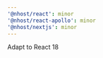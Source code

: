 ```yaml
---
'@nhost/react': minor
'@nhost/react-apollo': minor
'@nhost/nextjs': minor
---
```


Adapt to React 18
